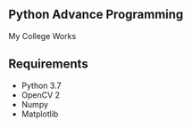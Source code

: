 ## Python Advance Programming
My College Works
## Requirements
<ul>
  <li>Python 3.7</li>
  <li>OpenCV 2</li>
  <li>Numpy</li>
  <li>Matplotlib</li>
</ul>

